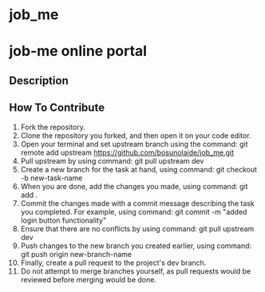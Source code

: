 # job_me

# job-me online portal
## Description


## How To Contribute
1. Fork the repository.
2. Clone the repository you forked, and then open it on your code editor.
3. Open your terminal and set upstream branch using the command: git remote add upstream https://github.com/bosunolaide/job_me.git
4. Pull upstream by using command: git pull upstream dev
5. Create a new branch for the task at hand, using command: git checkout -b new-task-name
6. When you are done, add the changes you made, using command: git add .
7. Commit the changes made with a commit message describing the task you completed. For example, using command: git commit -m "added login button functionality"
8. Ensure that there are no conflicts by using command: git pull upstream dev
9. Push changes to the new branch you created earlier, using command: git push origin new-branch-name
10. Finally, create a pull request to the project's dev branch.
11. Do not attempt to merge branches yourself, as pull requests would be reviewed before merging would be done.
